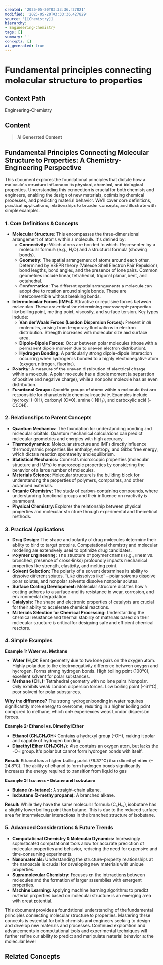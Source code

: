 ```yaml
---
created: '2025-05-20T03:33:36.427821'
modified: '2025-05-20T03:33:36.427829'
source: '[[Chemistry]]'
hierarchy:
- Engineering-Chemistry
tags: []
summary: ''
concepts: []
ai_generated: true
---
```


# Fundamental principles connecting molecular structure to properties

## Context Path
Engineering-Chemistry

## Content
> **AI Generated Content**
## Fundamental Principles Connecting Molecular Structure to Properties: A Chemistry-Engineering Perspective

This document explores the foundational principles that dictate how a molecule's structure influences its physical, chemical, and biological properties. Understanding this connection is crucial for both chemists and engineers, enabling the design of new materials, optimizing chemical processes, and predicting material behavior. We'll cover core definitions, practical applications, relationships to broader concepts, and illustrate with simple examples.

### 1. Core Definitions & Concepts

* **Molecular Structure:**  This encompasses the three-dimensional arrangement of atoms within a molecule. It's defined by:
    * **Connectivity:** Which atoms are bonded to which. Represented by a molecular formula (e.g., H₂O) and a structural formula (showing bonds).
    * **Geometry:** The spatial arrangement of atoms around each other. Determined by VSEPR theory (Valence Shell Electron Pair Repulsion), bond lengths, bond angles, and the presence of lone pairs. Common geometries include linear, tetrahedral, trigonal planar, bent, and octahedral.
    * **Conformation:**  The different spatial arrangements a molecule can adopt due to rotation around single bonds. These are interconvertible without breaking bonds.
* **Intermolecular Forces (IMFs):** Attractive or repulsive forces *between* molecules. These are critical for determining macroscopic properties like boiling point, melting point, viscosity, and surface tension.  Key types include:
    * **Van der Waals Forces (London Dispersion Forces):** Present in *all* molecules, arising from temporary fluctuations in electron distribution. Strength increases with molecular size and surface area.
    * **Dipole-Dipole Forces:** Occur between polar molecules (those with a permanent dipole moment due to uneven electron distribution).
    * **Hydrogen Bonding:** A particularly strong dipole-dipole interaction occurring when hydrogen is bonded to a highly electronegative atom (oxygen, nitrogen, fluorine).
* **Polarity:**  A measure of the uneven distribution of electrical charge within a molecule.  A polar molecule has a dipole moment (a separation of positive and negative charge), while a nonpolar molecule has an even distribution.
* **Functional Groups:** Specific groups of atoms within a molecule that are responsible for characteristic chemical reactivity. Examples include hydroxyl (-OH), carbonyl (C=O), amine (-NH₂), and carboxylic acid (-COOH).

### 2. Relationships to Parent Concepts

* **Quantum Mechanics:**  The foundation for understanding bonding and molecular orbitals.  Quantum mechanical calculations can predict molecular geometries and energies with high accuracy.
* **Thermodynamics:**  Molecular structure and IMFs directly influence thermodynamic properties like enthalpy, entropy, and Gibbs free energy, which dictate reaction spontaneity and equilibrium.
* **Statistical Mechanics:**  Connects microscopic properties (molecular structure and IMFs) to macroscopic properties by considering the behavior of a large number of molecules.
* **Materials Science:**  Molecular structure is the building block for understanding the properties of polymers, composites, and other advanced materials.
* **Organic Chemistry:**  The study of carbon-containing compounds, where understanding functional groups and their influence on reactivity is paramount.
* **Physical Chemistry:** Explores the relationship between physical properties and molecular structure through experimental and theoretical methods.

### 3. Practical Applications

* **Drug Design:**  The shape and polarity of drug molecules determine their ability to bind to target proteins.  Computational chemistry and molecular modeling are extensively used to optimize drug candidates.
* **Polymer Engineering:**  The structure of polymer chains (e.g., linear vs. branched, presence of cross-links) profoundly impacts mechanical properties like strength, elasticity, and melting point.
* **Solvent Selection:**  The polarity of a solvent determines its ability to dissolve different solutes. "Like dissolves like" – polar solvents dissolve polar solutes, and nonpolar solvents dissolve nonpolar solutes.
* **Surface Coating Development:**  Molecular structure dictates how a coating adheres to a surface and its resistance to wear, corrosion, and environmental degradation.
* **Catalysis:** The shape and electronic properties of catalysts are crucial for their ability to accelerate chemical reactions.
* **Materials Selection for Chemical Processing:** Understanding the chemical resistance and thermal stability of materials based on their molecular structure is critical for designing safe and efficient chemical reactors.

### 4. Simple Examples

**Example 1: Water vs. Methane**

* **Water (H₂O):** Bent geometry due to two lone pairs on the oxygen atom. Highly polar due to the electronegativity difference between oxygen and hydrogen. Forms strong hydrogen bonds.  High boiling point (100°C), excellent solvent for polar substances.
* **Methane (CH₄):** Tetrahedral geometry with no lone pairs. Nonpolar. Only exhibits weak London dispersion forces. Low boiling point (-161°C), poor solvent for polar substances.

**Why the difference?**  The strong hydrogen bonding in water requires significantly more energy to overcome, resulting in a higher boiling point compared to methane, which only experiences weak London dispersion forces.

**Example 2: Ethanol vs. Dimethyl Ether**

* **Ethanol (CH₃CH₂OH):**  Contains a hydroxyl group (-OH), making it polar and capable of hydrogen bonding.
* **Dimethyl Ether (CH₃OCH₃):**  Also contains an oxygen atom, but lacks the -OH group.  It's polar but cannot form hydrogen bonds with itself.

**Result:** Ethanol has a higher boiling point (78.37°C) than dimethyl ether (–24.8°C). The ability of ethanol to form hydrogen bonds significantly increases the energy required to transition from liquid to gas.

**Example 3: Isomers – Butane and Isobutane**

* **Butane (n-butane):**  A straight-chain alkane.
* **Isobutane (2-methylpropane):** A branched alkane.

**Result:**  While they have the same molecular formula (C₄H₁₀), isobutane has a slightly lower boiling point than butane. This is due to the reduced surface area for intermolecular interactions in the branched structure of isobutane.



### 5.  Advanced Considerations & Future Trends

* **Computational Chemistry & Molecular Dynamics:** Increasingly sophisticated computational tools allow for accurate prediction of molecular properties and behavior, reducing the need for expensive and time-consuming experiments.
* **Nanomaterials:** Understanding the structure-property relationships at the nanoscale is crucial for developing new materials with unique properties.
* **Supramolecular Chemistry:**  Focuses on the interactions between molecules and the formation of larger assemblies with emergent properties.
* **Machine Learning:**  Applying machine learning algorithms to predict material properties based on molecular structure is an emerging area with great potential.




This document provides a foundational understanding of the fundamental principles connecting molecular structure to properties. Mastering these concepts is essential for both chemists and engineers seeking to design and develop new materials and processes. Continued exploration and advancements in computational tools and experimental techniques will further refine our ability to predict and manipulate material behavior at the molecular level.

## Related Concepts
